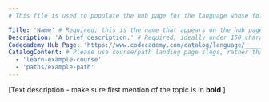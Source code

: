 ```yaml
---
# This file is used to populate the hub page for the language whose folder it's in. Be sure to create a new version if you create a folder for a new language!

Title: 'Name' # Required; this is the name that appears on the hub page for this language. Pay attention to capitalization and punctuation!
Description: 'A brief description.' # Required; ideally under 150 characters and starts with the name of the topic (used in search engine results and content previews)
Codecademy Hub Page: 'https://www.codecademy.com/catalog/language/_____' # If codecademy.com doesn't have a hub page for this language, that's okay too. You can omit this field.
CatalogContent: # Please use course/path landing page slugs, rather than linking to individual content items. If listing multiple items, please put the most relevant one first
  - 'learn-example-course'
  - 'paths/example-path'
---
```


[Text description - make sure first mention of the topic is in **bold**.] <!-- # Write up an introductory description of the language/framework here! -->

